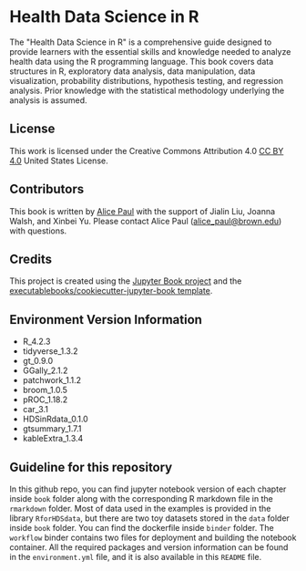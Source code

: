 # Health Data Science in R

The "Health Data Science in R" is a comprehensive guide designed to provide learners with the essential skills and knowledge needed to analyze health data using the R programming language. This book covers data structures in R, exploratory data analysis, data manipulation, data visualization, probability distributions, hypothesis testing, and regression analysis. Prior knowledge with the statistical methodology underlying the analysis is assumed. 

## License

This work is licensed under the Creative Commons Attribution 4.0 [CC BY 4.0](https://creativecommons.org/licenses/by/4.0/) United States License. 

## Contributors

This book is written by [Alice Paul](alicepaul.github.io) with the support of Jialin Liu, Joanna Walsh, and Xinbei Yu. Please contact Alice Paul (alice_paul@brown.edu) with questions.

## Credits

This project is created using the [Jupyter Book project](https://jupyterbook.org/) and the [executablebooks/cookiecutter-jupyter-book template](https://github.com/executablebooks/cookiecutter-jupyter-book).

## Environment Version Information

- R_4.2.3
- tidyverse_1.3.2
- gt_0.9.0
- GGally_2.1.2
- patchwork_1.1.2
- broom_1.0.5
- pROC_1.18.2
- car_3.1
- HDSinRdata_0.1.0
- gtsummary_1.7.1
- kableExtra_1.3.4

## Guideline for this repository

In this github repo, you can find jupyter notebook version of each chapter inside `book` folder along with the corresponding R markdown file in the `rmarkdown` folder. Most of data used in the examples is provided in the library `RforHDSdata`, but there are two toy datasets stored in the `data` folder inside `book` folder. You can find the dockerfile inside `binder` folder. The `workflow` binder contains two files for deployment and building the notebook container. All the required packages and version information can be found in the `environment.yml` file, and it is also available in this `README` file.
